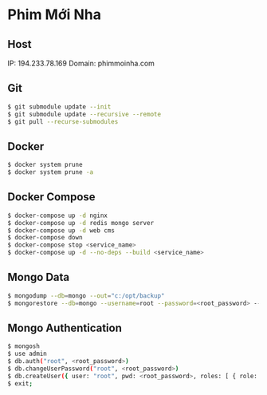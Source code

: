 # Phim Mới Nha

## Host

IP: 194.233.78.169
Domain: phimmoinha.com

## Git

```bash
$ git submodule update --init
$ git submodule update --recursive --remote
$ git pull --recurse-submodules
```

## Docker

```bash
$ docker system prune
$ docker system prune -a
```

## Docker Compose

```bash
$ docker-compose up -d nginx
$ docker-compose up -d redis mongo server
$ docker-compose up -d web cms
$ docker-compose down
$ docker-compose stop <service_name>
$ docker-compose up -d --no-deps --build <service_name>
```

## Mongo Data

```bash
$ mongodump --db=mongo --out="c:/opt/backup"
$ mongorestore --db=mongo --username=root --password=<root_password> --authenticationDatabase=admin --host=194.233.78.169 --drop "c:/opt/backup/mongo"
```

## Mongo Authentication

```bash
$ mongosh
$ use admin
$ db.auth("root", <root_password>)
$ db.changeUserPassword("root", <root_password>)
$ db.createUser({ user: "root", pwd: <root_password>, roles: [ { role: "root", db: "admin" } ] })
$ exit;
```
